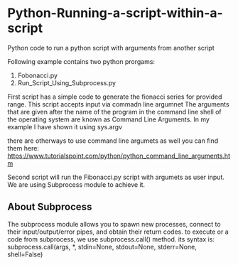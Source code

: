 # Python-Running-a-script-within-a-script
Python code to run a python script with arguments from another script

Following example contains two python prorgams:
1. Fobonacci.py
2. Run_Script_Using_Subprocess.py

First script has a simple code to generate the fionacci series for provided range.
This script accepts input via commadn line argumnet
The arguments that are given after the name of the program in the command line shell 
of the operating system are known as Command Line Arguments. 
In my example I have shown it using sys.argv 

there are otherways to use command line argumets as well 
you can find them here: https://www.tutorialspoint.com/python/python_command_line_arguments.htm

Second script will run the Fibonacci.py script with argumets as user input.
We are using Subprocess module to achieve it.

## About Subprocess

The subprocess module allows you to spawn new processes, connect to their input/output/error pipes, and obtain their return codes.
to execute or a code from subprocess, we use subprocess.call() method.
its syntax is:
subprocess.call(args, *, stdin=None, stdout=None, stderr=None, shell=False)
